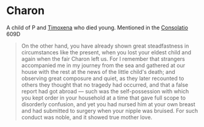 # Charon

A child of P and [Timoxena](/People/Timoxena.md) who died young.  Mentioned in the [Consolatio](/Works/Consolatio.md) 609D

>  On the other hand, you have already shown great steadfastness in circumstances like the present, when you lost your eldest child and again when the fair Charon left us. For I remember that strangers accompanied me in my journey from the sea and gathered at our house with the rest at the news of the little child's death; and observing great composure and quiet, as they later recounted to others they thought that no tragedy had occurred, and that a false report had got abroad — such was the self-possession with which you kept order in your household at a time that gave full scope to disorderly confusion, and yet you had nursed him at your own breast and had submitted to surgery when your nipple was bruised. For such conduct was noble, and it showed true mother love.

